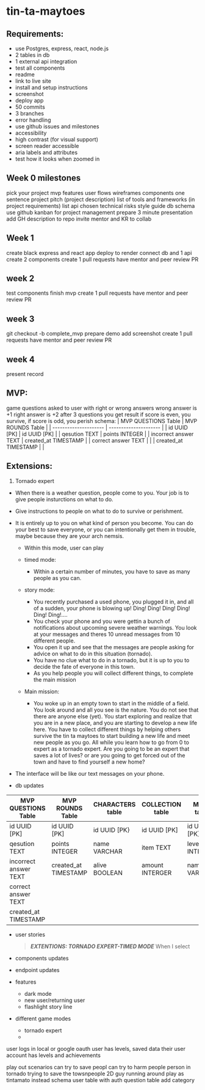 # tin-ta-maytoes

## Requirements:
- use Postgres, express, react, node.js
- 2 tables in db
- 1 external api integration
- test all components
- readme
- link to live site
- install and setup instructions
- screenshot
- deploy app
- 50 commits
- 3 branches
- error handling
- use github issues and milestones
- accessibility
- high contrast (for visual support)
- screen reader accessible
- aria labels and attributes
- test how it looks when zoomed in

## Week 0 milestones
pick your project
mvp
features
user flows
wireframes
components
one sentence project pitch (project description)
list of tools and frameworks (in project requirements)
list api chosen
technical risks
style guide
db schema
use github kanban for project management
prepare 3 minute presentation
add GH description to repo
invite mentor and KR to collab

## Week 1
create black express and react app
deploy to render
connect db and 1 api
create 2 components
create 1 pull requests
have mentor and peer review PR

## week 2
test components
finish mvp
create 1 pull requests
have mentor and peer review PR

## week 3
git checkout -b complete_mvp
prepare demo
add screenshot
create 1 pull requests
have mentor and peer review PR

## week 4
present
record

## MVP:
game
questions asked to user with right or wrong answers
wrong answer is +1
right answer is +2
after 3 questions you get result
if score is even, you survive,
if score is odd, you perish
schema:
| MVP QUESTIONS Table   | MVP ROUNDS Table      | 
| --------------------- | --------------------- |
| id UUID [PK]          | id UUID [PK]          |
| qesution TEXT         | points INTEGER        |
| incorrect answer TEXT | created_at TIMESTAMP  |
| correct answer TEXT   |                       |
| created_at TIMESTAMP  |                       |

## Extensions:
1. Tornado expert
- When there is a weather question, people come to you. Your job is to give people insturctions on what to do. 
- Give instructions to people on what to do to survive or perishment.
- It is entirely up to you on what kind of person you become. You can do your best to save everyone, or you can intentionally get them in trouble, maybe because they are your arch nemsis.
  - Within this mode, user can play
  - timed mode:
    - Within a certain number of minutes, you have to save as many people as you can. 
  - story mode:
    - You recently purchased a used phone, you plugged it in, and all of a sudden, your phone is blowing up! Ding! Ding! Ding! Ding! Ding! Ding!....
    - You check your phone and you were gettin a bunch of notifications about upcoming severe weather warnings. You look at your messages and theres 10 unread messages from 10 different people.
    - You open it up and see that the messages are people asking for advice on what to do in this situation (tornado).
    - You have no clue what to do in a tornado, but it is up to you to decide the fate of everyone in this town.
    - As you help people you will collect different things, to complete the main mission
   
  - Main mission:
    - You woke up in an empty town to start in the middle of a field. You look around and all you see is the nature. You do not see that there are anyone else (yet). You start exploring and realize that you are in a new place, and you are starting to develop a new life here. You have to collect different things by helping others survive the tin ta maytoes to start building a new life and meet new people as you go. All while you learn how to go from 0 to expert as a tornado expert. Are you going to be an expert that saves a lot of lives? or are you going to get forced out of the town and have to find yourself a new home?
        
- The interface will be like our text messages on your phone.
  
- db updates

| MVP QUESTIONS Table   | MVP ROUNDS Table      | CHARACTERS table      |  COLLECTION table     | MAPS table            | TIME MODE table       |
| --------------------- | --------------------- | --------------------- | --------------------- | --------------------- | --------------------- |
| id UUID [PK]          | id UUID [PK]          | id UUID [PK}          | id UUID [PK]          | id UUID [PK]          | id UUID               |
| qesution TEXT         | points INTEGER        | name VARCHAR          | item TEXT             | levels INTERGER       | created_at TIMESTAMP  |
| incorrect answer TEXT | created_at TIMESTAMP  | alive BOOLEAN         | amount  INTERGER      | name VARCHAR          |                       |
| correct answer TEXT   |                       |                       |                       |                       |                       |
| created_at TIMESTAMP  |                       |                       |                       |                       |                       |

- user stories
  > **_EXTENTIONS: TORNADO EXPERT-TIMED MODE_**
    When I select  
- components updates
- endpoint updates
- features
  - dark mode
  - new user/returning user
  - flashlight story line

- different game modes
  - tornado expert
  - 
user logs in
local or google oauth
user has levels, saved data
their user account has levels and achievements

play out scenarios
can try to save peopl
can try to harm people
person in tornado trying to save the towsnpeople
2D guy running around
play as tintamato instead
schema
user table with auth
question table
add category
